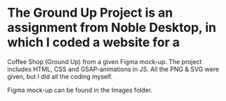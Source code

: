 # The Ground Up Project is an assignment from Noble Desktop, in which I coded a website for a 
Coffee Shop (Ground Up) from a given Figma mock-up. 
The project includes HTML, CSS and GSAP-animations in JS. 
All the PNG & SVG were given, but I did all the coding myself.

Figma mock-up can be found in the Images folder.
